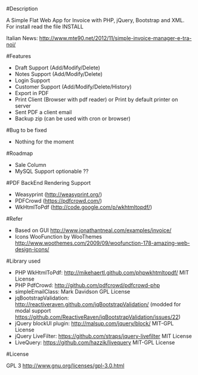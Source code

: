 #Description

A Simple Flat Web App for Invoice with PHP, jQuery, Bootstrap and XML.  
For install read the file INSTALL

Italian News: http://www.mte90.net/2012/11/simple-invoice-manager-e-tra-noi/

#Features
- Draft Support (Add/Modify/Delete)
- Notes Support (Add/Modify/Delete)
- Login Support
- Customer Support (Add/Modify/Delete/History)
- Export in PDF
- Print Client (Browser with pdf reader) or Print by default printer on server
- Sent PDF a client email
- Backup zip (can be used with cron or browser)

#Bug to be fixed
- Nothing for the moment

#Roadmap
- Sale Column
- MySQL Support optionable ?? 

#PDF BackEnd Rendering Support
- Weasyprint (http://weasyprint.org/)
- PDFCrowd (https://pdfcrowd.com/)
- WkHtmlToPdf (http://code.google.com/p/wkhtmltopdf/)

#Refer
 - Based on GUI http://www.jonathantneal.com/examples/invoice/
 - Icons WooFunction by WooThemes http://www.woothemes.com/2009/09/woofunction-178-amazing-web-design-icons/

#Library used
- PHP WkHtmlToPdf: http://mikehaertl.github.com/phpwkhtmltopdf/ MIT License
- PHP PdfCrowd: http://github.com/pdfcrowd/pdfcrowd-php
- simpleEmailClass: Mark Davidson GPL License
- jqBootstrapValidation: http://reactiveraven.github.com/jqBootstrapValidation/ (modded for modal support https://github.com/ReactiveRaven/jqBootstrapValidation/issues/22)
- jQuery blockUI plugin: http://malsup.com/jquery/block/ MIT-GPL License
- jQuery LiveFilter: https://github.com/straps/jquery-livefilter MIT License
- LiveQuery: https://github.com/hazzik/livequery MIT-GPL License

#License

GPL 3 http://www.gnu.org/licenses/gpl-3.0.html